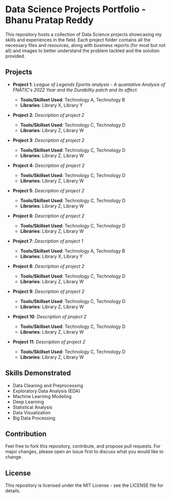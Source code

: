 # Data Science Projects Portfolio - Bhanu Pratap Reddy

This repository hosts a collection of Data Science projects showcasing my skills and experiences in the field. Each project folder contains all the necessary files and resources, along with business reports (for most but not all) and images to better understand the problem tackled and the solution provided.

## Projects

- **Project 1**: _League of Legends Eportis analysis - A quantative Analysis of FNATIC's 2022 Year and the Durability patch and its effect._
  - **Tools/Skillset Used**: Technology A, Technology B
  - **Libraries**: Library X, Library Y

- **Project 2**: _Description of project 2_
  - **Tools/Skillset Used**: Technology C, Technology D
  - **Libraries**: Library Z, Library W

- **Project 3**: _Description of project 2_
  - **Tools/Skillset Used**: Technology C, Technology D
  - **Libraries**: Library Z, Library W

- **Project 4**: _Description of project 2_
  - **Tools/Skillset Used**: Technology C, Technology D
  - **Libraries**: Library Z, Library W

- **Project 5**: _Description of project 2_
  - **Tools/Skillset Used**: Technology C, Technology D
  - **Libraries**: Library Z, Library W

- **Project 6**: _Description of project 2_
  - **Tools/Skillset Used**: Technology C, Technology D
  - **Libraries**: Library Z, Library W

- **Project 7**: _Description of project 1_
  - **Tools/Skillset Used**: Technology A, Technology B
  - **Libraries**: Library X, Library Y

- **Project 8**: _Description of project 2_
  - **Tools/Skillset Used**: Technology C, Technology D
  - **Libraries**: Library Z, Library W

- **Project 9**: _Description of project 2_
  - **Tools/Skillset Used**: Technology C, Technology D
  - **Libraries**: Library Z, Library W

- **Project 10**: _Description of project 2_
  - **Tools/Skillset Used**: Technology C, Technology D
  - **Libraries**: Library Z, Library W

- **Project 11**: _Description of project 2_
  - **Tools/Skillset Used**: Technology C, Technology D
  - **Libraries**: Library Z, Library W


## Skills Demonstrated

- Data Cleaning and Preprocessing
- Exploratory Data Analysis (EDA)
- Machine Learning Modeling
- Deep Learning
- Statistical Analysis
- Data Visualization
- Big Data Processing

## Contribution
Feel free to fork this repository, contribute, and propose pull requests. For major changes, please open an issue first to discuss what you would like to change.

## License
This repository is licensed under the MIT License - see the LICENSE file for details.